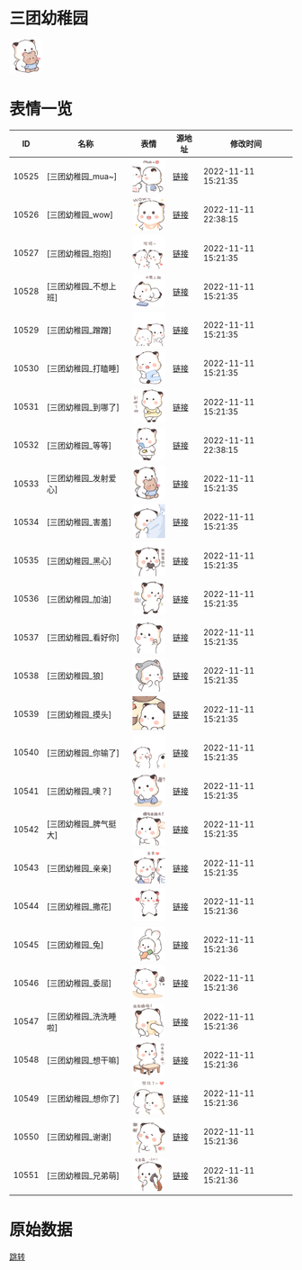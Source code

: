 # 三团幼稚园

<img src="./cover.png" height="60" alt="cover" />

# 表情一览

|ID|名称|表情|源地址|修改时间|
|----|----|----|----|----|
|10525|[三团幼稚园_mua~]|<img src="./pic/010525_%5B三团幼稚园_mua~%5D.png" height="60" alt="mua~"/>|[链接](http://i0.hdslb.com/bfs/emote/84e0a4c884c930d86709ec6c4609d4da81a9c9d1.png)|2022-11-11 15:21:35|
|10526|[三团幼稚园_wow]|<img src="./pic/010526_%5B三团幼稚园_wow%5D.png" height="60" alt="wow"/>|[链接](http://i0.hdslb.com/bfs/emote/9b12e5e179a6a6c8139eda8eb4d8ce10d9d5a571.png)|2022-11-11 22:38:15|
|10527|[三团幼稚园_抱抱]|<img src="./pic/010527_%5B三团幼稚园_抱抱%5D.png" height="60" alt="抱抱"/>|[链接](http://i0.hdslb.com/bfs/emote/9da6eb75d5d2b22572477291b04fe855ace22203.png)|2022-11-11 15:21:35|
|10528|[三团幼稚园_不想上班]|<img src="./pic/010528_%5B三团幼稚园_不想上班%5D.png" height="60" alt="不想上班"/>|[链接](http://i0.hdslb.com/bfs/emote/e98f38b475c101e5ba083793f224f7e297243fc3.png)|2022-11-11 15:21:35|
|10529|[三团幼稚园_蹭蹭]|<img src="./pic/010529_%5B三团幼稚园_蹭蹭%5D.png" height="60" alt="蹭蹭"/>|[链接](http://i0.hdslb.com/bfs/emote/137471d4b6131c782751c69df4db1e998ae5f7bf.png)|2022-11-11 15:21:35|
|10530|[三团幼稚园_打瞌睡]|<img src="./pic/010530_%5B三团幼稚园_打瞌睡%5D.png" height="60" alt="打瞌睡"/>|[链接](http://i0.hdslb.com/bfs/emote/6e22fbe8faed89f989b885229be073e9b6c75245.png)|2022-11-11 15:21:35|
|10531|[三团幼稚园_到哪了]|<img src="./pic/010531_%5B三团幼稚园_到哪了%5D.png" height="60" alt="到哪了"/>|[链接](http://i0.hdslb.com/bfs/emote/c7384bd657e3474d100a71ac536b1db0ff9eeaec.png)|2022-11-11 15:21:35|
|10532|[三团幼稚园_等等]|<img src="./pic/010532_%5B三团幼稚园_等等%5D.png" height="60" alt="等等"/>|[链接](http://i0.hdslb.com/bfs/emote/190ac93a1589c89b0933d3744a4174a676e855b3.png)|2022-11-11 22:38:15|
|10533|[三团幼稚园_发射爱心]|<img src="./pic/010533_%5B三团幼稚园_发射爱心%5D.png" height="60" alt="发射爱心"/>|[链接](http://i0.hdslb.com/bfs/emote/67feb9a9406b230215a3fc076fbaa2ae8df2ac33.png)|2022-11-11 15:21:35|
|10534|[三团幼稚园_害羞]|<img src="./pic/010534_%5B三团幼稚园_害羞%5D.png" height="60" alt="害羞"/>|[链接](http://i0.hdslb.com/bfs/emote/7582c184ff91ba5aa5dacd77ecfa490b2f866d8f.png)|2022-11-11 15:21:35|
|10535|[三团幼稚园_黑心]|<img src="./pic/010535_%5B三团幼稚园_黑心%5D.png" height="60" alt="黑心"/>|[链接](http://i0.hdslb.com/bfs/emote/5315d8d1ad38b64d50adc007facfee196cd27de4.png)|2022-11-11 15:21:35|
|10536|[三团幼稚园_加油]|<img src="./pic/010536_%5B三团幼稚园_加油%5D.png" height="60" alt="加油"/>|[链接](http://i0.hdslb.com/bfs/emote/cb246a55b67de2d4b37d7c9b711745e1db6df885.png)|2022-11-11 15:21:35|
|10537|[三团幼稚园_看好你]|<img src="./pic/010537_%5B三团幼稚园_看好你%5D.png" height="60" alt="看好你"/>|[链接](http://i0.hdslb.com/bfs/emote/6216069aa194b112e795489eec983be957ef6f17.png)|2022-11-11 15:21:35|
|10538|[三团幼稚园_狼]|<img src="./pic/010538_%5B三团幼稚园_狼%5D.png" height="60" alt="狼"/>|[链接](http://i0.hdslb.com/bfs/emote/1885dbb52d32bcbb89d6c67f157c4b32f581b7b0.png)|2022-11-11 15:21:35|
|10539|[三团幼稚园_摸头]|<img src="./pic/010539_%5B三团幼稚园_摸头%5D.png" height="60" alt="摸头"/>|[链接](http://i0.hdslb.com/bfs/emote/d859ccc80b972f4c872f7708071ea7edc34c1e0d.png)|2022-11-11 15:21:35|
|10540|[三团幼稚园_你输了]|<img src="./pic/010540_%5B三团幼稚园_你输了%5D.png" height="60" alt="你输了"/>|[链接](http://i0.hdslb.com/bfs/emote/098398bff173da800c79e84ab03d05b40e1500a9.png)|2022-11-11 15:21:35|
|10541|[三团幼稚园_噢？]|<img src="./pic/010541_%5B三团幼稚园_噢？%5D.png" height="60" alt="噢？"/>|[链接](http://i0.hdslb.com/bfs/emote/6957ba97dc5b2752de705be50335d7b0ca30dd24.png)|2022-11-11 15:21:35|
|10542|[三团幼稚园_脾气挺大]|<img src="./pic/010542_%5B三团幼稚园_脾气挺大%5D.png" height="60" alt="脾气挺大"/>|[链接](http://i0.hdslb.com/bfs/emote/0ad19c1aafab9b69e86261524a12fdce773f1398.png)|2022-11-11 15:21:35|
|10543|[三团幼稚园_亲亲]|<img src="./pic/010543_%5B三团幼稚园_亲亲%5D.png" height="60" alt="亲亲"/>|[链接](http://i0.hdslb.com/bfs/emote/8edbd991c84442d4b42755e4e4cffedfee2f07e7.png)|2022-11-11 15:21:35|
|10544|[三团幼稚园_撒花]|<img src="./pic/010544_%5B三团幼稚园_撒花%5D.png" height="60" alt="撒花"/>|[链接](http://i0.hdslb.com/bfs/emote/288fc3dff736a62472adea05a00c9eff93ea4b1b.png)|2022-11-11 15:21:36|
|10545|[三团幼稚园_兔]|<img src="./pic/010545_%5B三团幼稚园_兔%5D.png" height="60" alt="兔"/>|[链接](http://i0.hdslb.com/bfs/emote/475dbf2d4c9345e048865dd40d30f4ee7db1b97a.png)|2022-11-11 15:21:36|
|10546|[三团幼稚园_委屈]|<img src="./pic/010546_%5B三团幼稚园_委屈%5D.png" height="60" alt="委屈"/>|[链接](http://i0.hdslb.com/bfs/emote/cab7b7cbf7a8a6653998e4ce7399da1010e1fc2e.png)|2022-11-11 15:21:36|
|10547|[三团幼稚园_洗洗睡啦]|<img src="./pic/010547_%5B三团幼稚园_洗洗睡啦%5D.png" height="60" alt="洗洗睡啦"/>|[链接](http://i0.hdslb.com/bfs/emote/3dfd86f519909049d36b1a7929444e4d3fa64c62.png)|2022-11-11 15:21:36|
|10548|[三团幼稚园_想干嘛]|<img src="./pic/010548_%5B三团幼稚园_想干嘛%5D.png" height="60" alt="想干嘛"/>|[链接](http://i0.hdslb.com/bfs/emote/1ff1f8ba7b64765e218540e7a6ca237f873fb603.png)|2022-11-11 15:21:36|
|10549|[三团幼稚园_想你了]|<img src="./pic/010549_%5B三团幼稚园_想你了%5D.png" height="60" alt="想你了"/>|[链接](http://i0.hdslb.com/bfs/emote/26fc804d7f9aa31dde04467944b9df9c14408b3e.png)|2022-11-11 15:21:36|
|10550|[三团幼稚园_谢谢]|<img src="./pic/010550_%5B三团幼稚园_谢谢%5D.png" height="60" alt="谢谢"/>|[链接](http://i0.hdslb.com/bfs/emote/3f30271ae83590c3c574bfa666442c33e2eb249e.png)|2022-11-11 15:21:36|
|10551|[三团幼稚园_兄弟萌]|<img src="./pic/010551_%5B三团幼稚园_兄弟萌%5D.png" height="60" alt="兄弟萌"/>|[链接](http://i0.hdslb.com/bfs/emote/52c9e8b67d8f58e9d75f21a67085edbc1d660ced.png)|2022-11-11 15:21:36|

# 原始数据

[跳转](./raw.json)

